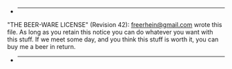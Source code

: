 - ***
"THE BEER-WARE LICENSE" (Revision 42):
<freerhein@gmail.com> wrote this file. As long as you retain this notice you
can do whatever you want with this stuff. If we meet some day, and you think
this stuff is worth it, you can buy me a beer in return.
- ***
